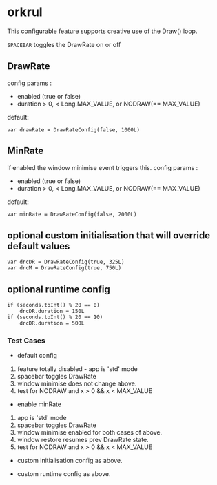 # orkrul

This configurable feature supports creative use of the Draw() loop.

`SPACEBAR` toggles the DrawRate on or off  

## DrawRate
config params :
 - enabled (true or false)
 - duration > 0, < Long.MAX_VALUE, or NODRAW(== MAX_VALUE)
 
 default:
 ```
 var drawRate = DrawRateConfig(false, 1000L)
 ```
       
       
## MinRate
if enabled the window minimise event triggers this.
config params :
 - enabled (true or false)
 - duration > 0, < Long.MAX_VALUE, or NODRAW(== MAX_VALUE)

default:
 ```
 var minRate = DrawRateConfig(false, 2000L)
 ```
 
 
## optional custom initialisation that will override default values
```
var drcDR = DrawRateConfig(true, 325L)
var drcM = DrawRateConfig(true, 750L)
```

## optional runtime config
```
if (seconds.toInt() % 20 == 0)
    drcDR.duration = 150L
if (seconds.toInt() % 20 == 10)
    drcDR.duration = 500L
```

### Test Cases
- default config
1. feature totally disabled - app is 'std' mode
2. spacebar toggles DrawRate
3. window minimise does not change above.
4. test for NODRAW and  x > 0 && x < MAX_VALUE 

- enable minRate
1. app is 'std' mode
2. spacebar toggles DrawRate
3. window minimise enabled for both cases of above.
4. window restore resumes prev DrawRate state.
5. test for NODRAW and  x > 0 && x < MAX_VALUE 

- custom initialisation config
as above.

- custom runtime config
as above.

 